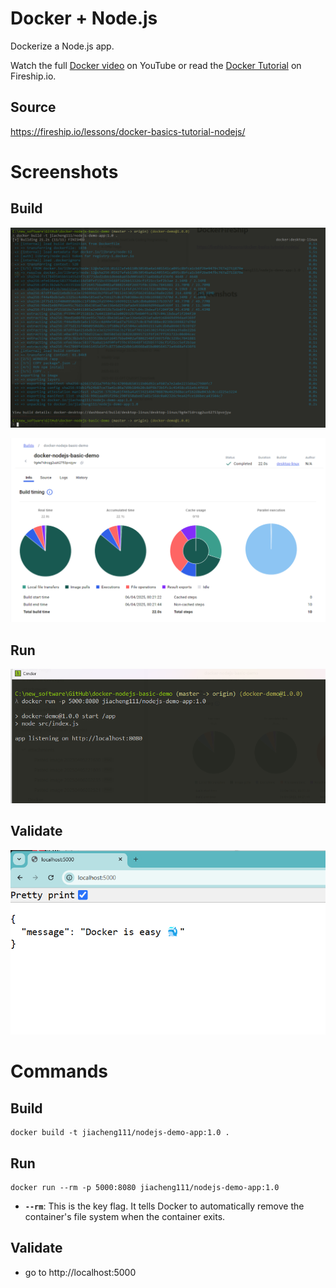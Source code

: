 # Docker + Node.js

Dockerize a Node.js app.

Watch the full [Docker video](https://youtu.be/gAkwW2tuIqE) on YouTube or read the [Docker Tutorial](https://fireship.io/lessons/docker-basics-tutorial-nodejs/) on Fireship.io.

## Source

https://fireship.io/lessons/docker-basics-tutorial-nodejs/

# Screenshots

## Build

![](Pasted%20image%2020250406002235.png)

![](Pasted%20image%2020250406002521.png)

## Run

![](Pasted%20image%2020250406003249.png)

## Validate

![](Pasted%20image%2020250406003257.png)

# Commands

## Build

```
docker build -t jiacheng111/nodejs-demo-app:1.0 .
```

## Run

```
docker run --rm -p 5000:8080 jiacheng111/nodejs-demo-app:1.0
```

- **`--rm`**: This is the key flag. It tells Docker to automatically remove the container's file system when the container exits.

## Validate

- go to http://localhost:5000
